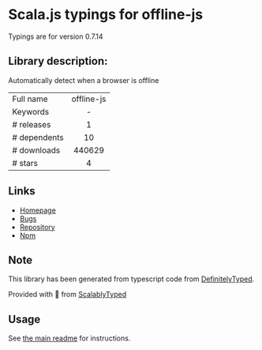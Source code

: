 
# Scala.js typings for offline-js

Typings are for version 0.7.14

## Library description:
Automatically detect when a browser is offline

|                    |                 |
| ------------------ | :-------------: |
| Full name          | offline-js |
| Keywords           | - |
| # releases         | 1 |
| # dependents       | 10 |
| # downloads        | 440629 |
| # stars            | 4 |

## Links
- [Homepage](https://github.com/HubSpot/offline#readme)
- [Bugs](https://github.com/HubSpot/offline/issues)
- [Repository](https://github.com/HubSpot/offline)
- [Npm](https://www.npmjs.com/package/offline-js)
    


## Note
This library has been generated from typescript code from [DefinitelyTyped](https://definitelytyped.org).

Provided with :purple_heart: from [ScalablyTyped](https://github.com/oyvindberg/ScalablyTyped)

## Usage
See [the main readme](../../readme.md) for instructions.


